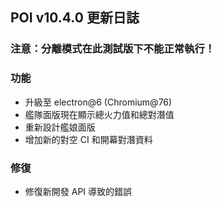 ## POI v10.4.0 更新日誌
### 注意：分離模式在此測試版下不能正常執行！
### 功能
- 升級至 electron@6 (Chromium@76)
- 艦隊面版現在顯示總火力值和總對潛值
- 重新設計艦娘面版
- 增加新的對空 CI 和開幕對潛資料

### 修復
- 修復新開發 API 導致的錯誤
